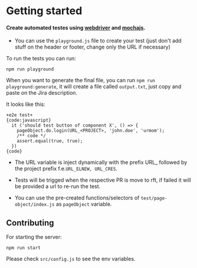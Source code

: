 # Getting started

#### Create automated testes using [webdriver](http://webdriver.io/api.html) and [mochajs](https://mochajs.org/).


- You can use the `playground.js` file to create your test (just don't add stuff on the header or footer, change only the URL if necessary)

To run the tests you can run:
```
npm run playground
```

When you want to generate the final file, you can run `npm run playground:generate`, it will create a file called `output.txt`, just copy and paste on the Jira description.

It looks like this:
```
+e2e test+
{code:javascript}
  it ('should test button of component X', () => {
    pageObject.do.login(URL_<PROJECT>, 'john.doe', 'urmom');
    /** code */
    assert.equal(true, true);
  })
{code}
```

- The URL variable is inject dynamically with the prefix URL_ followed by the project prefix f.e.`URL_ELNEW, URL_CRES`.

- Tests will be trigged when the respective PR is move to rft, if failed it will be provided a url to re-run the test.

- You can use the pre-created functions/selectors of `test/page-object/index.js` as `pageObject` variable.

## Contributing 
For starting the server:
```
npm run start
```

Please check `src/config.js` to see the env variables.

